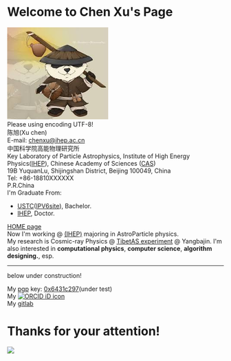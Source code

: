 Welcome to Chen Xu's Page
==========================
![](png/panda.jpg)  
Please using encoding UTF-8!  
陈旭(Xu chen)  
E-mail: <chenxu@ihep.ac.cn>  
中国科学院高能物理研究所  
Key Laboratory of Particle Astrophysics, Institute of High Energy
Physics([IHEP](http://www.ihep.ac.cn/)), Chinese Academy of Sciences ([CAS](http://www.ucas.ac.cn))  
19B YuquanLu, Shijingshan District, Beijing 100049, China  
Tel: +86-18810XXXXXX  
P.R.China  
I'm Graduate From:
* [USTC](http://www.ustc.edu.cn/)([IPV6site](http://www6.ustc.edu.cn/)), Bachelor.  
* [IHEP](http://www.ihep.ac.cn/), Doctor.  

[HOME page](https://cxwx.github.io/chenxu.github.io/)  
Now I'm working @ [(IHEP)](http://www.ihep.ac.cn/) majoring in
AstroParticle physics.  
My research is Cosmic-ray Physics @ [TibetAS experiment](http://www.icrr.u-tokyo.ac.jp/em/index-j.html) @ Yangbajin.
I'm also interested in **computational physics**, **computer science**,
**algorithm designing.**, esp.  


--------------------------------------------------------------

below under construction!

My [pgp](http://pgp.ustc.edu.cn/pks/lookup?search=0x6431C297&op=index) key: [0x6431c297](https://pgp.mit.edu/pks/lookup?op=get&search=0xB02062696431C297)(under test)  
My [![ORCID iD icon](https://orcid.org/sites/default/files/images/orcid_16x16.png)](https://orcid.org/0000-0001-6719-1698)  
My [gitlab](https://git.lug.ustc.edu.cn/chenxu)

Thanks for your attention!
==========================

[![](https://www.clustrmaps.com/map_v2.png?d=-SvaW1rNLJHbJW2rbPk6w8DxmaTl8l0C8fLGqzrNlCE&cl=ffffff)](https://clustrmaps.com/site/1atth)
